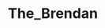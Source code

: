 ---
title: The_Brendan
crosslinks:
- livven
- the_donalds
- HillaryForPrison
- onetruegod
- firstimpressions
- flavortown
- SAVEBRENDAN
---